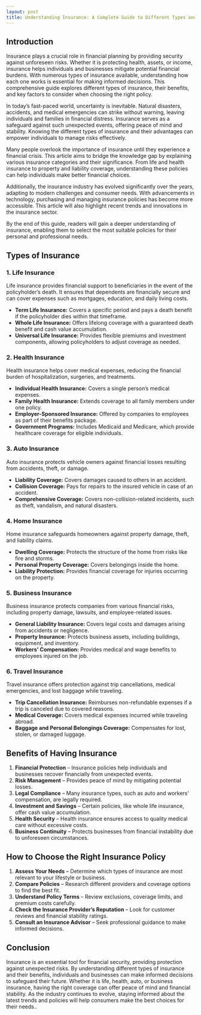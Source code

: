 ```yaml
---
layout: post
title: Understanding Insurance: A Complete Guide to Different Types and Benefits
---
```


## Introduction

Insurance plays a crucial role in financial planning by providing security against unforeseen risks. Whether it is protecting health, assets, or income, insurance helps individuals and businesses mitigate potential financial burdens. With numerous types of insurance available, understanding how each one works is essential for making informed decisions. This comprehensive guide explores different types of insurance, their benefits, and key factors to consider when choosing the right policy.

In today’s fast-paced world, uncertainty is inevitable. Natural disasters, accidents, and medical emergencies can strike without warning, leaving individuals and families in financial distress. Insurance serves as a safeguard against such unexpected events, offering peace of mind and stability. Knowing the different types of insurance and their advantages can empower individuals to manage risks effectively.

Many people overlook the importance of insurance until they experience a financial crisis. This article aims to bridge the knowledge gap by explaining various insurance categories and their significance. From life and health insurance to property and liability coverage, understanding these policies can help individuals make better financial choices.

Additionally, the insurance industry has evolved significantly over the years, adapting to modern challenges and consumer needs. With advancements in technology, purchasing and managing insurance policies has become more accessible. This article will also highlight recent trends and innovations in the insurance sector.

By the end of this guide, readers will gain a deeper understanding of insurance, enabling them to select the most suitable policies for their personal and professional needs.

## Types of Insurance

### 1. Life Insurance
Life insurance provides financial support to beneficiaries in the event of the policyholder’s death. It ensures that dependents are financially secure and can cover expenses such as mortgages, education, and daily living costs.
- **Term Life Insurance:** Covers a specific period and pays a death benefit if the policyholder dies within that timeframe.
- **Whole Life Insurance:** Offers lifelong coverage with a guaranteed death benefit and cash value accumulation.
- **Universal Life Insurance:** Provides flexible premiums and investment components, allowing policyholders to adjust coverage as needed.

### 2. Health Insurance
Health insurance helps cover medical expenses, reducing the financial burden of hospitalization, surgeries, and treatments.
- **Individual Health Insurance:** Covers a single person’s medical expenses.
- **Family Health Insurance:** Extends coverage to all family members under one policy.
- **Employer-Sponsored Insurance:** Offered by companies to employees as part of their benefits package.
- **Government Programs:** Includes Medicaid and Medicare, which provide healthcare coverage for eligible individuals.

### 3. Auto Insurance
Auto insurance protects vehicle owners against financial losses resulting from accidents, theft, or damage.
- **Liability Coverage:** Covers damages caused to others in an accident.
- **Collision Coverage:** Pays for repairs to the insured vehicle in case of an accident.
- **Comprehensive Coverage:** Covers non-collision-related incidents, such as theft, vandalism, and natural disasters.

### 4. Home Insurance
Home insurance safeguards homeowners against property damage, theft, and liability claims.
- **Dwelling Coverage:** Protects the structure of the home from risks like fire and storms.
- **Personal Property Coverage:** Covers belongings inside the home.
- **Liability Protection:** Provides financial coverage for injuries occurring on the property.

### 5. Business Insurance
Business insurance protects companies from various financial risks, including property damage, lawsuits, and employee-related issues.
- **General Liability Insurance:** Covers legal costs and damages arising from accidents or negligence.
- **Property Insurance:** Protects business assets, including buildings, equipment, and inventory.
- **Workers' Compensation:** Provides medical and wage benefits to employees injured on the job.

### 6. Travel Insurance
Travel insurance offers protection against trip cancellations, medical emergencies, and lost baggage while traveling.
- **Trip Cancellation Insurance:** Reimburses non-refundable expenses if a trip is canceled due to covered reasons.
- **Medical Coverage:** Covers medical expenses incurred while traveling abroad.
- **Baggage and Personal Belongings Coverage:** Compensates for lost, stolen, or damaged luggage.

## Benefits of Having Insurance

1. **Financial Protection** – Insurance policies help individuals and businesses recover financially from unexpected events.
2. **Risk Management** – Provides peace of mind by mitigating potential losses.
3. **Legal Compliance** – Many insurance types, such as auto and workers' compensation, are legally required.
4. **Investment and Savings** – Certain policies, like whole life insurance, offer cash value accumulation.
5. **Health Security** – Health insurance ensures access to quality medical care without excessive costs.
6. **Business Continuity** – Protects businesses from financial instability due to unforeseen circumstances.

## How to Choose the Right Insurance Policy

1. **Assess Your Needs** – Determine which types of insurance are most relevant to your lifestyle or business.
2. **Compare Policies** – Research different providers and coverage options to find the best fit.
3. **Understand Policy Terms** – Review exclusions, coverage limits, and premium costs carefully.
4. **Check the Insurance Provider’s Reputation** – Look for customer reviews and financial stability ratings.
5. **Consult an Insurance Advisor** – Seek professional guidance to make informed decisions.

## Conclusion

Insurance is an essential tool for financial security, providing protection against unexpected risks. By understanding different types of insurance and their benefits, individuals and businesses can make informed decisions to safeguard their future. Whether it is life, health, auto, or business insurance, having the right coverage can offer peace of mind and financial stability. As the industry continues to evolve, staying informed about the latest trends and policies will help consumers make the best choices for their needs..
